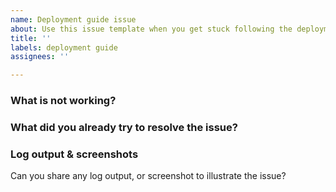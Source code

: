 ```yaml
---
name: Deployment guide issue
about: Use this issue template when you get stuck following the deployment guide
title: ''
labels: deployment guide
assignees: ''

---
```


### What is not working?

### What did you already try to resolve the issue?

### Log output & screenshots
Can you share any log output, or screenshot to illustrate the issue?
